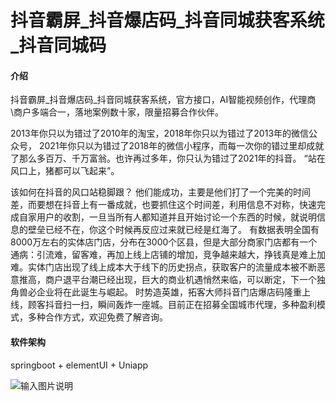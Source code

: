 # 抖音霸屏_抖音爆店码_抖音同城获客系统_抖音同城码

#### 介绍
抖音霸屏_抖音爆店码_抖音同城获客系统，官方接口，AI智能视频创作，代理商\商户多端合一，落地案例数十家，限量招募合作伙伴。

2013年你只以为错过了2010年的淘宝，2018年你只以为错过了2013年的微信公众号，
2021年你只以为错过了2018年的微信小程序，而每一次你的错过里却成就了那么多百万、千万富翁。也许再过多年，你只认为错过了2021年的抖音。
“站在风口上，猪都可以飞起来”。

该如何在抖音的风口站稳脚跟？
他们能成功，主要是他们打了一个完美的时间差，而要想在抖音上有一番成就，也要抓住这个时间差，利用信息不对称，快速完成自家用户的收割，一旦当所有人都知道并且开始讨论一个东西的时候，就说明信息的壁垒已经不在，你这个时候再反应过来就已经是红海了。
有数据表明全国有8000万左右的实体店门店，分布在3000个区县，但是大部分商家门店都有一个通病：引流难，留客难，再加上线上店铺的增加，竞争越来越大，挣钱真是难上加难。实体门店出现了线上成本大于线下的历史拐点，获取客户的流量成本被不断恶意推高，商户退平台潮已经出现，巨大的商业机遇悄然来临，可以断定，下一个独角兽必企业将在此诞生与崛起。
时势造英雄，拓客大师抖音门店爆店码隆重上线，顾客抖音扫一扫，瞬间轰炸一座城。目前正在招募全国城市代理，多种盈利模式，多种合作方式，欢迎免费了解咨询。

#### 软件架构
springboot + elementUI + Uniapp


![输入图片说明](https://images.gitee.com/uploads/images/2021/0705/135923_fef8180a_344794.png "ma.png")
